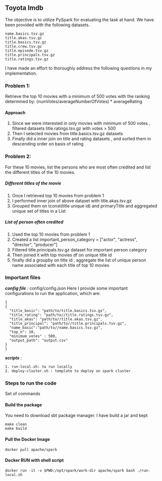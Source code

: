 ## Toyota Imdb 

The objective is to utilize PySpark for evaluating the task at hand. 
We have been provided with the following datasets.

```
name.basics.tsv.gz
title.akas.tsv.gz
title.basics.tsv.gz
title.crew.tsv.gz
title.episode.tsv.gz
title.principals.tsv.gz
title.ratings.tsv.gz
```
I have made an effort to thoroughly address the following questions in my implementation.

### Problem 1:

Retrieve the top 10 movies with a minimum of 500 votes with the ranking determined by:
(numVotes/averageNumberOfVotes) * averageRating

#### Approach
1. Since we were interested in only movies with minimum of 500 votes , filtered datasets title.ratings.tsv.gz with votes > 500
2. Then I selected movies from title.basics.tsv.gz datasets
3. Finally did a inner join on title and rating datasets , and sorted them in descending order on basis of rating

### Problem 2:

For these 10 movies, list the persons who are most often credited and list the
different titles of the 10 movies.

##### Different titles of the movie
1. Once I retrieved top 10 movies from problem 1 
2. I performed inner join of above dataset with title.akas.tsv.gz
3. Grouped them on tconst(title unique id) and primaryTitle and aggregated unique set of titles in a List 

##### List of person often credited
1. Used the top 10 movies from problem 1
2. Created a list important_person_category = ["actor", "actress", "director", "producer"]
3. Filtered title.principals.tsv.gz dataset for important person category 
4. Then joined it with top movies df on unique title id
5. finally did a groupby on title id , aggregate the list of unique person name associated with each title of top 10 movies 

###  Important files
 ***config file*** :  config/config.json 
Here I provide some important configurations to run the application, which are:
```$xslt
{
{
  "title_basic": "path/to/title.basics.tsv.gz",
  "title_rating": "path/to//title.ratings.tsv.gz",
  "title_akas": "path/to//title.akas.tsv.gz",
  "title_principal": "path/to//title.principals.tsv.gz",
  "name_basic":"path/to//name.basics.tsv.gz",
  "top_n": 10,
  "minimum_votes" : 500,
  "output_path": "output.csv"
}
}
``` 

***scripts*** : 

    1. run-local.sh: to run locally
    2. deploy-cluster.sh : template to deploy on spark cluster 
   
### Steps to run the code 

Set of commands 

#### Build the package

You need to download sbt package manager. I have build a jar and kept
```$xslt
make clean
make build
```

#### Pull the Docker Image
```
docker pull apache/spark 
```

#### Docker RUN with shell script 
```
docker run -it -v $PWD:/opt/spark/work-dir apache/spark bash ./run-local.sh
```
